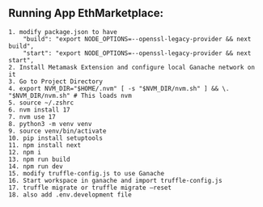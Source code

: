 ## Running App EthMarketplace:
    1. modify package.json to have    
        "build": "export NODE_OPTIONS=--openssl-legacy-provider && next build",
        "start": "export NODE_OPTIONS=--openssl-legacy-provider && next start",
    2. Install Metamask Extension and configure local Ganache network on it
    3. Go to Project Directory
    4. export NVM_DIR="$HOME/.nvm" [ -s "$NVM_DIR/nvm.sh" ] && \. "$NVM_DIR/nvm.sh" # This loads nvm
    5. source ~/.zshrc
    6. nvm install 17
    7. nvm use 17
    8. python3 -m venv venv
    9. source venv/bin/activate
    10. pip install setuptools
    11. npm install next
    12. npm i
    13. npm run build
    14. npm run dev
    15. modify truffle-config.js to use Ganache
    16. Start workspace in ganache and import truffle-config.js
    17. truffle migrate or truffle migrate —reset
    18. also add .env.development file 